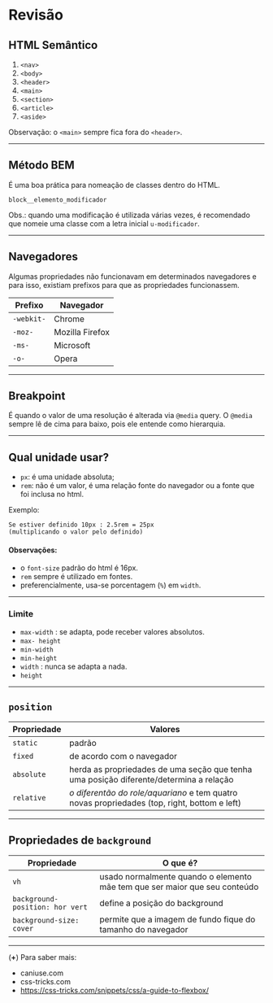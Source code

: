 # Revisão

## HTML Semântico 
1. ``<nav>``
2. ``<body>``
3. ``<header>``
4. ``<main>``
5. ``<section>``
6. ``<article>``
7. ``<aside>``

Observação: o ``<main>`` sempre fica fora do ``<header>``.

-----

## Método BEM
É uma boa prática para nomeação de classes dentro do HTML.

`` block__elemento_modificador ``

Obs.: quando uma modificação é utilizada várias vezes, é recomendado que nomeie uma classe com a letra inicial ``u-modificador``.

-----

## Navegadores 
Algumas propriedades não funcionavam em determinados navegadores e para isso, existiam prefixos para que as propriedades funcionassem.


Prefixo | Navegador
----- | -----
``-webkit-`` | Chrome
``-moz-`` | Mozilla Firefox
``-ms-`` | Microsoft
``-o-`` | Opera

-----

## Breakpoint
É quando o valor de uma resolução é alterada via ``@media`` query.
O ``@media`` sempre lê de cima para baixo, pois ele entende como hierarquia. 

-----

## Qual unidade usar?
- ``px``: é uma unidade absoluta;
- ``rem``: não é um valor, é uma relação  fonte do navegador ou a fonte que foi inclusa no html.

Exemplo: 
````
Se estiver definido 10px : 2.5rem = 25px 
(multiplicando o valor pelo definido)
````

#### Observações: 
- o ``font-size`` padrão do html é 16px.
- ``rem`` sempre é utilizado em fontes. 
- preferencialmente, usa-se porcentagem (``%``) em ``width``. 

-----

### Limite
- ``max-width`` : se adapta, pode receber valores absolutos.
- ``max- height``
- ``min-width``
- ``min-height``
- ``width`` : nunca se adapta a nada.
- ``height``

------

## ``position``

Propriedade | Valores 
----- | -----
``static`` | padrão 
``fixed`` | de acordo com o navegador
``absolute`` | herda as propriedades de uma seção que tenha uma posição diferente/determina a relação
``relative`` | _o diferentão do role/aquariano_ e tem quatro novas propriedades (top, right, bottom e left)

------

## Propriedades de ``background``

Propriedade | O que é?
----- | -----
``vh`` | usado normalmente quando o elemento mãe tem que ser maior que seu conteúdo
``background-position: hor vert`` | define a posição do background
``background-size: cover`` | permite que a imagem de fundo fique do tamanho do navegador

------

(**+**) Para saber mais:
- caniuse.com
- css-tricks.com
- https://css-tricks.com/snippets/css/a-guide-to-flexbox/